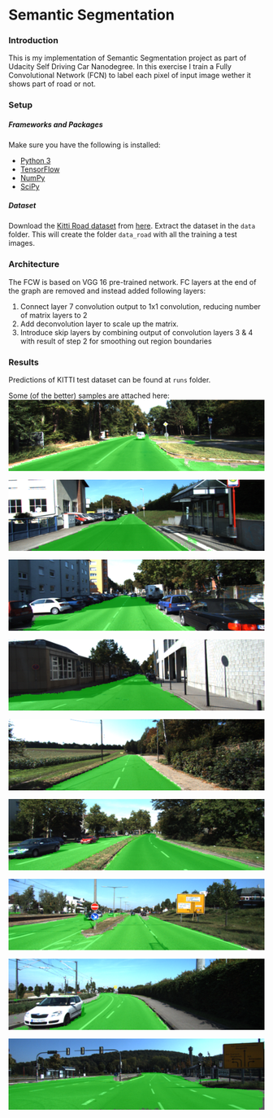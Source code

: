 # Semantic Segmentation

### Introduction

This is my implementation of Semantic Segmentation project as part of Udacity Self Driving Car Nanodegree.  In this exercise I train a Fully Convolutional Network (FCN) to label each pixel of input image wether it shows part of road or not.


### Setup
##### Frameworks and Packages
Make sure you have the following is installed:
 - [Python 3](https://www.python.org/)
 - [TensorFlow](https://www.tensorflow.org/)
 - [NumPy](http://www.numpy.org/)
 - [SciPy](https://www.scipy.org/)
##### Dataset
Download the [Kitti Road dataset](http://www.cvlibs.net/datasets/kitti/eval_road.php) from [here](http://www.cvlibs.net/download.php?file=data_road.zip).  Extract the dataset in the `data` folder.  This will create the folder `data_road` with all the training a test images.

### Architecture
The FCW is based on VGG 16 pre-trained network.  FC layers at the end of the graph are removed and instead added following layers:

1. Connect layer 7 convolution output to 1x1 convolution, reducing number of matrix layers to 2
2. Add deconvolution layer to scale up the matrix.
3. Introduce skip layers by combining output of convolution layers 3 & 4 with result of step 2 for smoothing out region boundaries

### Results
Predictions of KITTI test dataset can be found at `runs` folder.

Some (of the better) samples are attached here:
![alt text](runs/1503828429.800806/um_000006.png "Logo Title Text 1")

![alt text](runs/1503828429.800806/um_000013.png "Logo Title Text 1")

![alt text](runs/1503828429.800806/um_000063.png "Logo Title Text 1")

![alt text](runs/1503828429.800806/um_000072.png "Logo Title Text 1")

![alt text](runs/1503828429.800806/um_000081.png "Logo Title Text 1")

![alt text](runs/1503828429.800806/umm_000008.png "Logo Title Text 1")

![alt text](runs/1503828429.800806/umm_000015.png "Logo Title Text 1")

![alt text](runs/1503828429.800806/umm_000038.png "Logo Title Text 1")

![alt text](runs/1503828429.800806/umm_000083.png "Logo Title Text 1")


